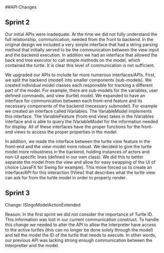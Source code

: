 ##API Changes

## Sprint 2

Our initial APIs were inadequate.  At the time we did not fully understand the full relationship, communication, needed from the front to backend.  In the original design we included a very simple interface that had a string parsing method that initially served to be the communication between the view input and the backend execution.  In addition we had an interface that allowed the back end tree executor to call simple methods on the model, which contained the turtle.  It is clear this level of communication is not sufficient.

We upgraded our APIs to include far more numerous interfaces/APIs.  First, we split the backend (model) into smaller components (sub-models).  We created individual model classes each responsible for tracking a different part of the model.  For example, there are sub-models for the variables, user defined commands, and view (turtle) model. We expanded to have an interface for communication between each front-end feature and its necessary components of the backend (necessary submodel).  For example we created an interface called IVariables.  The VariableModel implements this interface.  The VariableFeature (front-end view) takes in the IVariables interface and is able to query the IVariableModel for the information needed for display.  All of these interfaces have the proper functions for the front-end views to access the proper properties in the model.    

In addition, we made the interface between the turtle view feature in the front-end and the view-model more robust.  We decided to give the turtle model more robustness in the backend, holding instances of actors and non-UI specific lines (defined in our own class).  We did this to better separate the model from the view and allow for easy swapping of the UI of choice (JavaFX for Swing for example).  This move forced us to create an interface/API for this interaction (IView) that describes what the turtle view can ask for from the turtle model in order to properly render.

## Sprint 3

Change: ISlogoModelActionExtended

Reason: In the first sprint we did not consider the importance of Turtle ID.  This information was lost in our current communication construct.  To handle this change we needed to alter the API to allow the Interpreter have access to the active turtles (this can no longer be done solely through the model) and tell the model the ID of the turtle that needs to execute.  In other words, our previous API was lacking strong enough communication between the Interpretter and the model. 